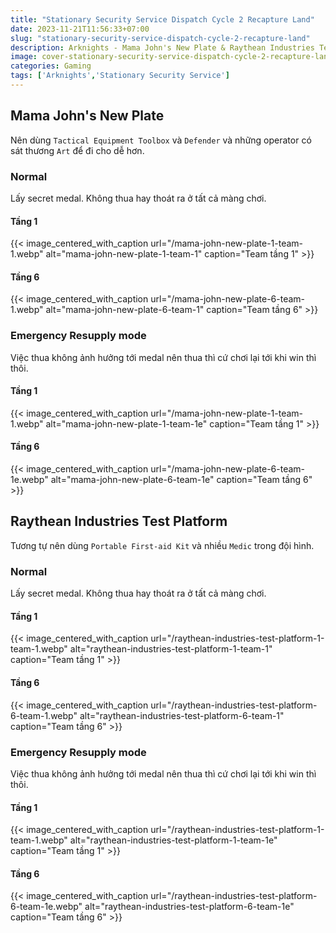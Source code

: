 ```yaml
---
title: "Stationary Security Service Dispatch Cycle 2 Recapture Land"
date: 2023-11-21T11:56:33+07:00
slug: "stationary-security-service-dispatch-cycle-2-recapture-land"
description: Arknights - Mama John's New Plate & Raythean Industries Test Platform Team
image: cover-stationary-security-service-dispatch-cycle-2-recapture-land.webp
categories: Gaming
tags: ['Arknights','Stationary Security Service']
---
```

## Mama John's New Plate
Nên dùng `Tactical Equipment Toolbox` và `Defender` và những operator có sát thương `Art` để đi cho dễ hơn.
### Normal  
Lấy secret medal. Không thua hay thoát ra ở tất cả màng chơi.  
#### Tầng 1  
{{< image_centered_with_caption url="/mama-john-new-plate-1-team-1.webp" alt="mama-john-new-plate-1-team-1" caption="Team tầng 1" >}}
#### Tầng 6
{{< image_centered_with_caption url="/mama-john-new-plate-6-team-1.webp" alt="mama-john-new-plate-6-team-1" caption="Team tầng 6" >}}
### Emergency Resupply mode  
Việc thua không ảnh hưởng tới medal nên thua thì cứ chơi lại tới khi win thì thôi.
#### Tầng 1  
{{< image_centered_with_caption url="/mama-john-new-plate-1-team-1.webp" alt="mama-john-new-plate-1-team-1e" caption="Team tầng 1" >}}
#### Tầng 6  
{{< image_centered_with_caption url="/mama-john-new-plate-6-team-1e.webp" alt="mama-john-new-plate-6-team-1e" caption="Team tầng 6" >}}
## Raythean Industries Test Platform  
Tương tự nên dùng `Portable First-aid Kit` và nhiều `Medic` trong đội hình.
### Normal  
Lấy secret medal. Không thua hay thoát ra ở tất cả màng chơi.  
#### Tầng 1  
{{< image_centered_with_caption url="/raythean-industries-test-platform-1-team-1.webp" alt="raythean-industries-test-platform-1-team-1" caption="Team tầng 1" >}}
#### Tầng 6
{{< image_centered_with_caption url="/raythean-industries-test-platform-6-team-1.webp" alt="raythean-industries-test-platform-6-team-1" caption="Team tầng 6" >}}
### Emergency Resupply mode  
Việc thua không ảnh hưởng tới medal nên thua thì cứ chơi lại tới khi win thì thôi.
#### Tầng 1  
{{< image_centered_with_caption url="/raythean-industries-test-platform-1-team-1.webp" alt="raythean-industries-test-platform-1-team-1e" caption="Team tầng 1" >}}
#### Tầng 6  
{{< image_centered_with_caption url="/raythean-industries-test-platform-6-team-1e.webp" alt="raythean-industries-test-platform-6-team-1e" caption="Team tầng 6" >}}
